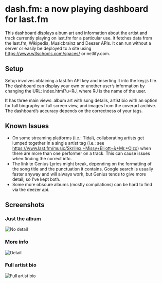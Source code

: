 # dash.fm: a now playing dashboard for last.fm
This dashboard displays album art and information about the artist and track currently playing on last.fm for a particular use. It fetches data from the last.fm, Wikipedia, Musicbrainz and Deezer APIs. It can run without a server or easily be deployed to a site using https://www.w3schools.com/spaces/ or netlify.com.

## Setup
Setup involves obtaining a last.fm API key and inserting it into the key.js file. The dashboard can display your own or another user’s information by changing the URL: index.html?u=RJ, where RJ is the name of the user. 

It has three main views: album art with song details, artist bio with an option for full biography or full screen view, and images from the coverart archive. The dashboard’s accuracy depends on the correctness of your tags.

## Known Issues
* On some streaming platforms (i.e.: Tidal), collaborating artists get lumped together in a single artist tag (i.e.: see https://www.last.fm/music/Skrillex,+Missy+Elliott+&+Mr.+Oizo) when there are more than one performer on a track. This can cause issues when finding the correct info.
* The link to Genius Lyrics might break, depending on the formatting of the song title and the punctuation it contains. Google search is usually faster anyway and will always work, but Genius tends to give more detail, so I've kept both. 
* Some more obscure albums (mostly compilations) can be hard to find via the deezer api.


## Screenshots
### Just the album
![No detail](https://github.com/peterdconradie/dash.fm/blob/main/screens/no_detail_view.png)

### More info
![Detail](https://github.com/peterdconradie/dash.fm/blob/main/screens/detail_view.png)

### Full artist bio
![Full artist bio](https://github.com/peterdconradie/dash.fm/blob/main/screens/full_bio.png)
